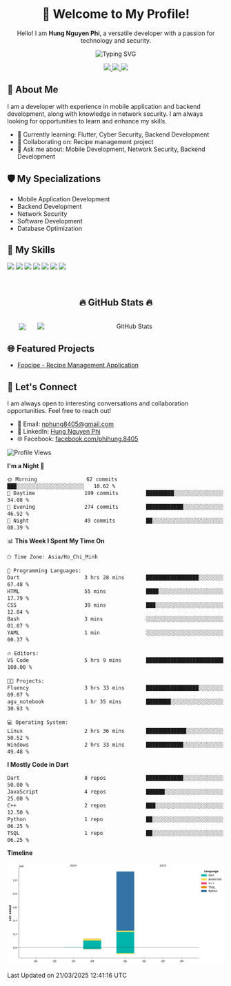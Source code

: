 <div align="center">
  <h1>👋 Welcome to My Profile!</h1>
  <p>Hello! I am <strong>Hung Nguyen Phi</strong>, a versatile developer with a passion for technology and security.</p>
  <img src="https://readme-typing-svg.herokuapp.com?size=25&duration=2500&color=8C43EA&vCenter=true&width=450&height=40&lines=Mobile+Developer+%7C+Backend+Developer+%7C+Cyber+Security" alt="Typing SVG" />
</div>

<p align="center">
  <a href="https://vn.linkedin.com/in/hung-nguyen-phi">
    <img src="https://img.shields.io/badge/-LinkedIn-0077B5?style=for-the-badge&logo=Linkedin&logoColor=white"/>
  </a>
  <a href="https://www.facebook.com/phihung.8405">
    <img src="https://img.shields.io/badge/-Facebook-1877F2?style=for-the-badge&logo=Facebook&logoColor=white"/>
  </a>
  <a href="mailto:nphung8405@gmail.com">
    <img src="https://img.shields.io/badge/-Email-D14836?style=for-the-badge&logo=Gmail&logoColor=white"/>
  </a>
</p>

## 🚀 About Me

I am a developer with experience in mobile application and backend development, along with knowledge in network security. I am always looking for opportunities to learn and enhance my skills.

- 🌱 Currently learning: Flutter, Cyber Security, Backend Development
- 👯 Collaborating on: Recipe management project
- 💬 Ask me about: Mobile Development, Network Security, Backend Development

## 🛡️ My Specializations

- Mobile Application Development
- Backend Development
- Network Security
- Software Development
- Database Optimization

## 🌟 My Skills

![](https://img.shields.io/badge/-Dart-0175C2?style=flat-square&logo=dart&logoColor=white)
![](https://img.shields.io/badge/-Flutter-02569B?style=flat-square&logo=flutter&logoColor=white)
![](https://img.shields.io/badge/-Node.js-8CC84B?style=flat-square&logo=node.js&logoColor=white)
![](https://img.shields.io/badge/-JavaScript-F7DF1E?style=flat-square&logo=javascript&logoColor=black)
![](https://img.shields.io/badge/-Python-3776AB?style=flat-square&logo=Python&logoColor=white)
![](https://img.shields.io/badge/-PostgreSQL-336791?style=flat-square&logo=postgresql&logoColor=white)
![](https://img.shields.io/badge/-MongoDB-47A248?style=flat-square&logo=mongodb&logoColor=white)

<br>
<h2 align="center">🔥 GitHub Stats 🔥</h2>
<!-- https://github.com/anuraghazra/github-readme-stats -->
<br>
<div align=center>
  <a href="#" title="BenjaminHung8405">
    <img width="315" align="center" src="https://github-readme-stats.vercel.app/api/top-langs/?username=BenjaminHung8405&hide=c%23,powershell,Mathematica,Ruby,Objective-C,Objective-C%2b%2b,Cuda&title_color=61dafb&text_color=ffffff&icon_color=61dafb&bg_color=20232a&langs_count=8&layout=compact&border_color=61dafb&hide_border=true" />
  </a>
  <a href="#" title="BenjaminHung8405">
    <img align="right" width="434" src="https://github-readme-stats.vercel.app/api?username=BenjaminHung8405&count_private=true&show_icons=true&theme=tokyonight" alt="GitHub Stats" />
  </a>
</div>

## 🌐 Featured Projects

- [Foocipe - Recipe Management Application](https://github.com/BenjaminHung8405/foocipe-cooking-app)

## 🤝 Let's Connect

I am always open to interesting conversations and collaboration opportunities. Feel free to reach out!

- 📧 Email: nphung8405@gmail.com
- 💼 LinkedIn: [Hung Nguyen Phi](https://vn.linkedin.com/in/hung-nguyen-phi)
- 🌐 Facebook: [facebook.com/phihung.8405](https://www.facebook.com/phihung.8405)

<!--START_SECTION:waka-->
![Profile Views](http://img.shields.io/badge/Profile%20Views-0-blue)

**I'm a Night 🦉** 

```text
🌞 Morning                62 commits          ███░░░░░░░░░░░░░░░░░░░░░░   10.62 % 
🌆 Daytime                199 commits         █████████░░░░░░░░░░░░░░░░   34.08 % 
🌃 Evening                274 commits         ████████████░░░░░░░░░░░░░   46.92 % 
🌙 Night                  49 commits          ██░░░░░░░░░░░░░░░░░░░░░░░   08.39 % 
```


📊 **This Week I Spent My Time On** 

```text
🕑︎ Time Zone: Asia/Ho_Chi_Minh

💬 Programming Languages: 
Dart                     3 hrs 28 mins       █████████████████░░░░░░░░   67.48 % 
HTML                     55 mins             ████░░░░░░░░░░░░░░░░░░░░░   17.79 % 
CSS                      39 mins             ███░░░░░░░░░░░░░░░░░░░░░░   12.84 % 
Bash                     3 mins              ░░░░░░░░░░░░░░░░░░░░░░░░░   01.07 % 
YAML                     1 min               ░░░░░░░░░░░░░░░░░░░░░░░░░   00.37 % 

🔥 Editors: 
VS Code                  5 hrs 9 mins        █████████████████████████   100.00 % 

🐱‍💻 Projects: 
Fluency                  3 hrs 33 mins       █████████████████░░░░░░░░   69.07 % 
agu_notebook             1 hr 35 mins        ████████░░░░░░░░░░░░░░░░░   30.93 % 

💻 Operating System: 
Linux                    2 hrs 36 mins       █████████████░░░░░░░░░░░░   50.52 % 
Windows                  2 hrs 33 mins       ████████████░░░░░░░░░░░░░   49.48 % 
```

**I Mostly Code in Dart** 

```text
Dart                     8 repos             ████████████░░░░░░░░░░░░░   50.00 % 
JavaScript               4 repos             ██████░░░░░░░░░░░░░░░░░░░   25.00 % 
C++                      2 repos             ███░░░░░░░░░░░░░░░░░░░░░░   12.50 % 
Python                   1 repo              ██░░░░░░░░░░░░░░░░░░░░░░░   06.25 % 
TSQL                     1 repo              ██░░░░░░░░░░░░░░░░░░░░░░░   06.25 % 
```



**Timeline**

![Lines of Code chart](https://raw.githubusercontent.com/BenjaminHung8405/BenjaminHung8405/main/assets/bar_graph.png)


 Last Updated on 21/03/2025 12:41:16 UTC
<!--END_SECTION:waka-->
